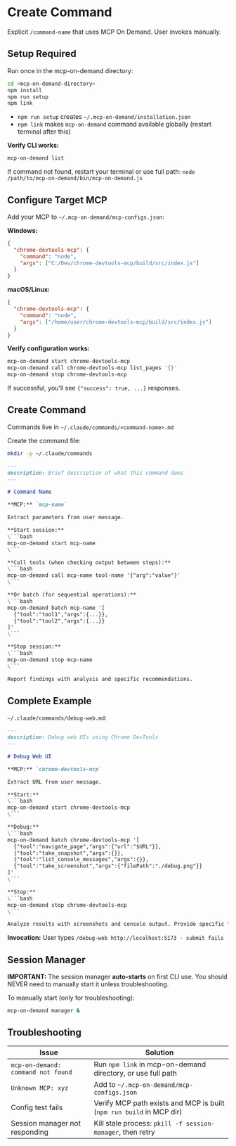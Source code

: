 # Create Command

Explicit `/command-name` that uses MCP On Demand. User invokes manually.

## Setup Required

Run once in the mcp-on-demand directory:
```bash
cd <mcp-on-demand-directory>
npm install
npm run setup
npm link
```

- `npm run setup` creates `~/.mcp-on-demand/installation.json`
- `npm link` makes `mcp-on-demand` command available globally (restart terminal after this)

**Verify CLI works:**
```bash
mcp-on-demand list
```

If command not found, restart your terminal or use full path: `node /path/to/mcp-on-demand/bin/mcp-on-demand.js`

## Configure Target MCP

Add your MCP to `~/.mcp-on-demand/mcp-configs.json`:

**Windows:**
```json
{
  "chrome-devtools-mcp": {
    "command": "node",
    "args": ["C:/Dev/chrome-devtools-mcp/build/src/index.js"]
  }
}
```

**macOS/Linux:**
```json
{
  "chrome-devtools-mcp": {
    "command": "node",
    "args": ["/home/user/chrome-devtools-mcp/build/src/index.js"]
  }
}
```

**Verify configuration works:**
```bash
mcp-on-demand start chrome-devtools-mcp
mcp-on-demand call chrome-devtools-mcp list_pages '{}'
mcp-on-demand stop chrome-devtools-mcp
```

If successful, you'll see `{"success": true, ...}` responses.

## Create Command

Commands live in `~/.claude/commands/<command-name>.md`

Create the command file:
```bash
mkdir -p ~/.claude/commands
```

```markdown
---
description: Brief description of what this command does
---

# Command Name

**MCP:** `mcp-name`

Extract parameters from user message.

**Start session:**
\```bash
mcp-on-demand start mcp-name
\```

**Call tools (when checking output between steps):**
\```bash
mcp-on-demand call mcp-name tool-name '{"arg":"value"}'
\```

**Or batch (for sequential operations):**
\```bash
mcp-on-demand batch mcp-name '[
  {"tool":"tool1","args":{...}},
  {"tool":"tool2","args":{...}}
]'
\```

**Stop session:**
\```bash
mcp-on-demand stop mcp-name
\```

Report findings with analysis and specific recommendations.
```

## Complete Example

`~/.claude/commands/debug-web.md`:

```markdown
---
description: Debug web UIs using Chrome DevTools
---

# Debug Web UI

**MCP:** `chrome-devtools-mcp`

Extract URL from user message.

**Start:**
\```bash
mcp-on-demand start chrome-devtools-mcp
\```

**Debug:**
\```bash
mcp-on-demand batch chrome-devtools-mcp '[
  {"tool":"navigate_page","args":{"url":"$URL"}},
  {"tool":"take_snapshot","args":{}},
  {"tool":"list_console_messages","args":{}},
  {"tool":"take_screenshot","args":{"filePath":"./debug.png"}}
]'
\```

**Stop:**
\```bash
mcp-on-demand stop chrome-devtools-mcp
\```

Analyze results with screenshots and console output. Provide specific findings.
```

**Invocation:** User types `/debug-web http://localhost:5173 - submit fails`

## Session Manager

**IMPORTANT:** The session manager **auto-starts** on first CLI use. You should NEVER need to manually start it unless troubleshooting.

To manually start (only for troubleshooting):
```bash
mcp-on-demand manager &
```

## Troubleshooting

| Issue | Solution |
|-------|----------|
| `mcp-on-demand: command not found` | Run `npm link` in mcp-on-demand directory, or use full path |
| `Unknown MCP: xyz` | Add to `~/.mcp-on-demand/mcp-configs.json` |
| Config test fails | Verify MCP path exists and MCP is built (`npm run build` in MCP dir) |
| Session manager not responding | Kill stale process: `pkill -f session-manager`, then retry |
